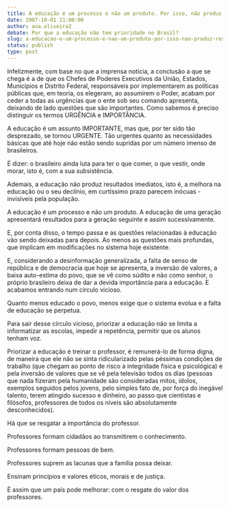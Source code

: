 ```yaml
---
title: A educação é um processo e não um produto. Por isso, não produz resultados visíveis num curtíssimo prazo.
date: 2007-10-01 21:00:00
author: ana.oliveira2
debate: Por que a educação não tem prioridade no Brasil?
slug: a-educacao-e-um-processo-e-nao-um-produto-por-isso-nao-produz-resultados-visiveis-num-curtissimo-prazo
status: publish 
type: post
---
```


Infelizmente, com base no que a imprensa noticia, a conclusão a que se chega é a de que os Chefes de Poderes Executivos da União, Estados, Municipios e Distrito Federal, responsáveis por implementarem as políticas públicas que, em teoria, os elegeram, ao assumirem o Poder, acabam por ceder a todas as urgências que o ente sob seu comando apresenta, deixando de lado questões que são importantes. Como sabemos é preciso distinguir os termos URGÊNCIA e IMPORTÂNCIA.  

A educação é um assunto IMPORTANTE, mas que, por ter sido tão desprezado, se tornou URGENTE. Tão urgentes quanto as necessidades básicas que até hoje não estão sendo supridas por um número imenso de brasileiros.   

É dizer: o brasileiro ainda luta para ter o que comer, o que vestir, onde morar, isto é, com a sua subsistência.  

Ademais, a educação não produz resultados imediatos, isto é, a melhora na educação ou o seu declínio, em curtíssimo prazo parecem inócuas - invisíveis pela população.   

A educação é um processo e não um produto. A educação de uma geração apresentará resultados para a geração seguinte e assim sucessivamente.  

E, por conta disso, o tempo passa e as questões relacionadas à educação vão sendo deixadas para depois. Ao menos as questões mais profundas, que implicam em modificações no sistema hoje existente.  

E, considerando a desinformação generalizada, a falta de senso de república e de democracia que hoje se apresenta, a inversão de valores, a baixa auto-estima do povo, que se vê como súdito e não como senhor, o próprio brasileiro deixa de dar a devida importância para a educação. E acabamos entrando num círculo vicioso.  

Quanto menos educado o povo, menos exige que o sistema evolua e a falta de educação se perpetua.  

Para sair desse círculo vicioso, priorizar a educação não se limita a informatizar as escolas, impedir a repetência, permitir que os alunos tenham voz.  

Priorizar a educação é treinar o professor, é remunerá-lo de forma digna, de maneira que ele não se sinta ridicularizado pelas péssimas condições de trabalho (que chegam ao ponto de risco à integridade física e psicológica) e pela inversão de valores que se vê pela televisão todos os dias (pessoas que nada fizeram pela humanidade são consideradas mitos, ídolos, exemplos seguidos pelos jovens, pelo simples fato de, por força do inegável talento, terem atingido sucesso e dinheiro, ao passo que cientistas e filósofos, professores de todos os níveis são absolutamente desconhecidos).  

Há que se resgatar a importância do professor.  

Professores formam cidadãos ao transmitirem o conhecimento.   

Professores formam pessoas de bem.  

Professores suprem as lacunas que a família possa deixar.   

Ensinam princípios e valores éticos, morais e de justiça.  

É assim que um país pode melhorar: com o resgate do valor dos professores.  

